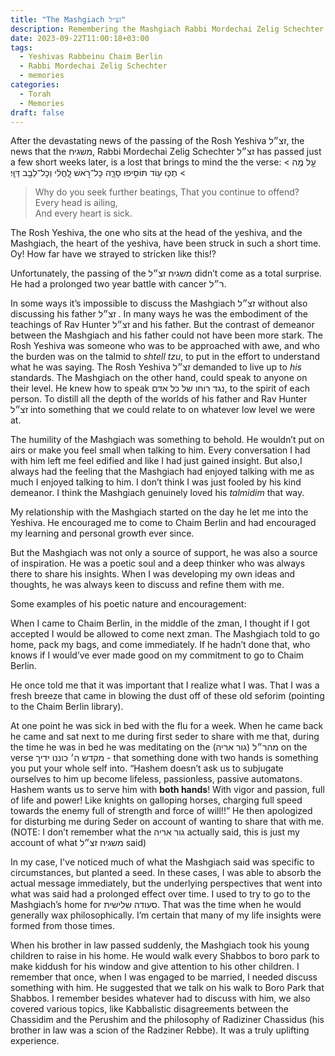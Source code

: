 ```yaml
---
title: "The Mashgiach זצ״ל"
description: Remembering the Mashgiach Rabbi Mordechai Zelig Schechter זצ״ל
date: 2023-09-22T11:00:18+03:00
tags:
  - Yeshivas Rabbeinu Chaim Berlin
  - Rabbi Mordechai Zelig Schechter
  - memories
categories:
  - Torah
  - Memories
draft: false
---
```


After the devastating news of the passing of the Rosh Yeshiva זצ״ל, the news that the משגיח, Rabbi Mordechai Zelig Schechter זצ״ל has passed just a few short weeks later, is a lost that brings to mind the the verse:
< עַ֣ל מֶ֥ה תֻכּ֛וּ ע֖וֹד תּוֹסִ֣יפוּ סָרָ֑ה כׇּל־רֹ֣אשׁ לׇֽחֳלִ֔י וְכׇל־לֵבָ֖ב דַּוָּֽי׃ < 
> Why do you seek further beatings,
> That you continue to offend? \
> Every head is ailing, \
> And every heart is sick.

The Rosh Yeshiva, the one who sits at the head of the yeshiva, and the Mashgiach, the heart of the yeshiva, have been struck in such a short time. Oy! How far have we strayed to stricken like this!?

Unfortunately, the passing of the משגיח זצ״ל didn’t come as a total surprise. He had a prolonged two year battle with cancer ר״ל.

In some ways it’s impossible to discuss the Mashgiach זצ״ל without also discussing his father זצ״ל . In many ways he was the embodiment of the teachings of Rav Hunter זצ״ל and his father. But the contrast of demeanor between the Mashgiach and his father could not have been more stark. The Rosh Yeshiva was someone who was to be approached with awe, and who the burden was on the talmid to _shtell tzu_, to put in the effort to understand what he was saying. The Rosh Yeshiva זצ״ל demanded to live up to _his_ standards. The Mashgiach on the other hand, could speak to anyone on their level. He knew how to speak נגד רוחו של כל אדם, to the spirit of each person. To distill all the depth of the worlds of his father and Rav Hunter זצ״ל into something that we could relate to on whatever low level we were at.

The humility of the Mashgiach was something to behold. He wouldn’t put on airs or make you feel small when talking to him. Every conversation I had with him left me feel edified and like I had just gained insight. But also,I always had the feeling that the Mashgiach had enjoyed talking with me as much I enjoyed talking to him. I don’t think I was just fooled by his kind demeanor. I think the Mashgiach genuinely loved his _talmidim_ that way.

My relationship with the Mashgiach started on the day he let me into the Yeshiva. He encouraged me to come to Chaim Berlin and had encouraged my learning and personal growth ever since.

But the Mashgiach was not only a source of support, he was also a source of inspiration. He was a poetic soul and a deep thinker who was always there to share his insights. When I was developing my own ideas and thoughts, he was always keen to discuss and refine them with me.

Some examples of his poetic nature and encouragement:

When I came to Chaim Berlin, in the middle of the zman, I thought if I got accepted I would be allowed to come next zman. The Mashgiach told to go home, pack my bags, and come immediately. If he hadn’t done that, who knows if I would’ve ever made good on my commitment to go to Chaim Berlin.

He once told me that it was important that I realize what I was. That I was a fresh breeze that came in blowing the dust off of these old seforim (pointing to the Chaim Berlin library).

At one point he was sick in bed with the flu for a week. When he came back he came and sat next to me during first seder to share with me that, during the time he was in bed he was meditating on the מהר״ל (גור אריה) on the verse מקדש ה׳ כוננו ידיך - that something done with two hands is something you put your whole self into. “Hashem doesn’t ask us to subjugate ourselves to him up become lifeless, passionless, passive automatons. Hashem wants us to serve him with **both hands**! With vigor and passion, full of life and power! Like knights on galloping horses, charging full speed towards the enemy full of strength and force of will!!” He then apologized for disturbing me during Seder on account of wanting to share that with me. (NOTE: I don’t remember what the גור אריה actually said, this is just my account of what משגיח זצ״ל said)

In my case, I've noticed much of what the Mashgiach said was specific to circumstances, but planted a seed. In these cases, I was able to absorb the actual message immediately, but the underlying perspectives that went into what was said had a prolonged effect over time. I used to try to go to the Mashgiach’s home for סעודה שלישית. That was the time when he would generally wax philosophically. I’m certain that many of my life insights were formed from those times.

When his brother in law passed suddenly, the Mashgiach took his young children to raise in his home. He would walk every Shabbos to boro park to make kiddush for his window and give attention to his other children. I remember that once, when I was engaged to be married, I needed discuss something with him. He suggested that we talk on his walk to Boro Park that Shabbos. I remember besides whatever had to discuss with him, we also covered various topics, like Kabbalistic disagreements between the Chassidim and the Perushim and the philosophy of Radiziner Chassidus (his brother in law was a scion of the Radziner Rebbe). It was a truly uplifting experience.
